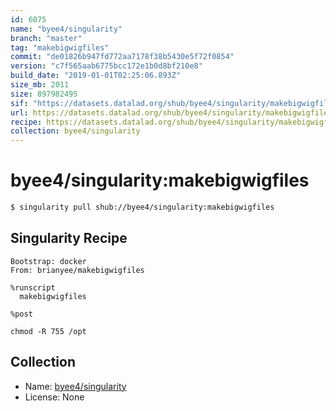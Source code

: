 ```yaml
---
id: 6075
name: "byee4/singularity"
branch: "master"
tag: "makebigwigfiles"
commit: "de01826b947fd772aa7178f38b5430e5f72f0854"
version: "c7f565aab6775bcc172e1b0d8bf210e8"
build_date: "2019-01-01T02:25:06.893Z"
size_mb: 2011
size: 897982495
sif: "https://datasets.datalad.org/shub/byee4/singularity/makebigwigfiles/2019-01-01-de01826b-c7f565aa/c7f565aab6775bcc172e1b0d8bf210e8.simg"
url: https://datasets.datalad.org/shub/byee4/singularity/makebigwigfiles/2019-01-01-de01826b-c7f565aa/
recipe: https://datasets.datalad.org/shub/byee4/singularity/makebigwigfiles/2019-01-01-de01826b-c7f565aa/Singularity
collection: byee4/singularity
---
```


# byee4/singularity:makebigwigfiles

```bash
$ singularity pull shub://byee4/singularity:makebigwigfiles
```

## Singularity Recipe

```singularity
Bootstrap: docker
From: brianyee/makebigwigfiles

%runscript
  makebigwigfiles

%post

chmod -R 755 /opt
```

## Collection

 - Name: [byee4/singularity](https://github.com/byee4/singularity)
 - License: None

